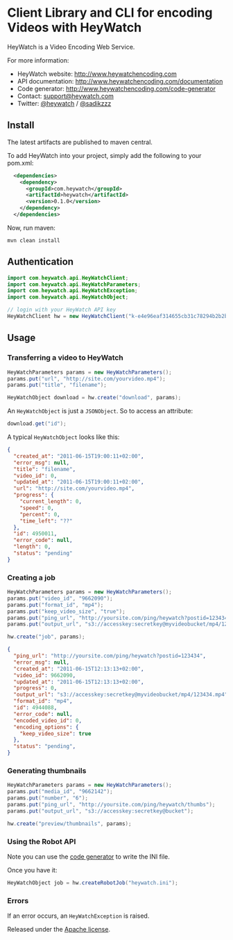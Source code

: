 # Client Library and CLI for encoding Videos with HeyWatch

HeyWatch is a Video Encoding Web Service.


For more information:

* HeyWatch website: http://www.heywatchencoding.com
* API documentation: http://www.heywatchencoding.com/documentation
* Code generator: http://www.heywatchencoding.com/code-generator
* Contact: [support@heywatch.com](mailto:support@heywatch.com)
* Twitter: [@heywatch](http://twitter.com/heywatch) / [@sadikzzz](http://twitter.com/sadikzzz)

## Install

The latest artifacts are published to maven central. 

To add HeyWatch into your project, simply add the following to your pom.xml:

```xml
  <dependencies>
    <dependency>
      <groupId>com.heywatch</groupId>
      <artifactId>heywatch</artifactId>
      <version>0.1.0</version>
    </dependency>
  </dependencies>
```

Now, run maven:

```mvn clean install```

## Authentication

``` java
import com.heywatch.api.HeyWatchClient;
import com.heywatch.api.HeyWatchParameters;
import com.heywatch.api.HeyWatchException;
import com.heywatch.api.HeyWatchObject;

// login with your HeyWatch API key
HeyWatchClient hw = new HeyWatchClient("k-e4e96eaf314655cb31c78294b2b2bfe7");
```

## Usage

### Transferring a video to HeyWatch

``` java
HeyWatchParameters params = new HeyWatchParameters();
params.put("url", "http://site.com/yourvideo.mp4");
params.put("title", "filename");

HeyWatchObject download = hw.create("download", params);
```

An `HeyWatchObject` is just a `JSONObject`. So to access an attribute:

``` java
download.get("id");
```

A typical `HeyWatchObject` looks like this:

``` json
{
  "created_at": "2011-06-15T19:00:11+02:00",
  "error_msg": null,
  "title": "filename",
  "video_id": 0,
  "updated_at": "2011-06-15T19:00:11+02:00",
  "url": "http://site.com/yourvideo.mp4",
  "progress": {
    "current_length": 0,
    "speed": 0,
    "percent": 0,
    "time_left": "??"
  },
  "id": 4950011,
  "error_code": null,
  "length": 0,
  "status": "pending"
}
```

### Creating a job

``` java
HeyWatchParameters params = new HeyWatchParameters();
params.put("video_id", "9662090");
params.put("format_id", "mp4");
params.put("keep_video_size", "true");
params.put("ping_url", "http://yoursite.com/ping/heywatch?postid=123434");
params.put("output_url", "s3://accesskey:secretkey@myvideobucket/mp4/123434.mp4");

hw.create("job", params);
```

``` json
{
  "ping_url": "http://yoursite.com/ping/heywatch?postid=123434",
  "error_msg": null,
  "created_at": "2011-06-15T12:13:13+02:00",
  "video_id": 9662090,
  "updated_at": "2011-06-15T12:13:13+02:00",
  "progress": 0,
  "output_url": "s3://accesskey:secretkey@myvideobucket/mp4/123434.mp4",
  "format_id": "mp4",
  "id": 4944088,
  "error_code": null,
  "encoded_video_id": 0,
  "encoding_options": {
    "keep_video_size": true
  },
  "status": "pending",
}
```

### Generating thumbnails

``` java
HeyWatchParameters params = new HeyWatchParameters();
params.put("media_id", "9662142");
params.put("number", "6");
params.put("ping_url", "http://yoursite.com/ping/heywatch/thumbs");
params.put("output_url", "s3://accesskey:secretkey@bucket");

hw.create("preview/thumbnails", params);
```

### Using the Robot API

Note you can use the [code generator](http://www.heywatchencoding.com/code-generator) to write the INI file.

Once you have it:

``` java
HeyWatchObject job = hw.createRobotJob("heywatch.ini");
```

### Errors

If an error occurs, an `HeyWatchException` is raised.

Released under the [Apache license](http://www.apache.org/licenses/LICENSE-2.0.txt).
